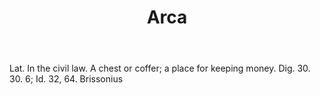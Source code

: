 ---
title: Arca
permalink: "/definitions/arca.html"
body: Lat. In the civil law. A chest or coffer; a place for keeping money. Dig. 30.
  30. 6; Id. 32, 64. Brissonius
published_at: '2018-07-07'
layout: post
---